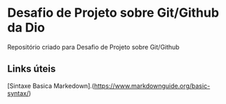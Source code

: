 # Desafio de Projeto sobre Git/Github da Dio
Repositório criado para Desafio de Projeto sobre Git/Github

## Links úteis
[Sintaxe Basica Markedown].(https://www.markdownguide.org/basic-syntax/)
